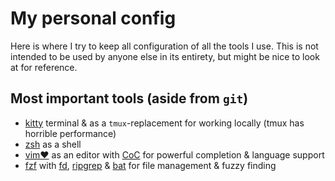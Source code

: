 # My personal config

Here is where I try to keep all configuration of all the tools I use. This is
not intended to be used by anyone else in its entirety, but might be nice to
look at for reference.

## Most important tools (aside from `git`)

- [kitty](https://sw.kovidgoyal.net/kitty/) terminal & as a `tmux`-replacement
  for working locally (tmux has horrible performance)
- [zsh](https://www.zsh.org) as a shell
- [vim♥️](https://www.vim.org) as an editor with
  [CoC](https://github.com/neoclide/coc.nvim) for powerful completion & language
  support
- [fzf](https://github.com/junegunn/fzf) with
  [fd](https://github.com/sharkdp/fd),
  [ripgrep](https://github.com/BurntSushi/ripgrep) &
  [bat](https://github.com/sharkdp/bat) for file management & fuzzy finding
